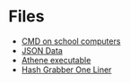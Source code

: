 <link rel="stylesheet" href="/athene/static/styles/md.css">
<link rel="shortcut icon" type="image/x-icon" href="/athene/favicon.ico">

# Files

- [CMD on school computers](cmd.bat "Script to open command prompt")
- [JSON Data](data.json "Raw Json Data")
- [Athene executable](/athene/bin/Athene.exe "Athene executable")
- [Hash Grabber One Liner](/athene/files/hash_one_liner.txt)
